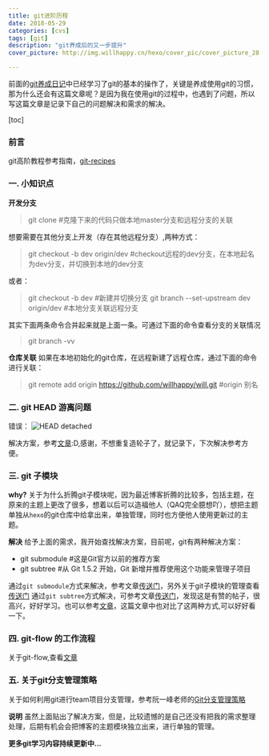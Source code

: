 ```yaml
---
title: git进阶历程
date: 2018-05-29
categories: [cvs]
tags: [git]
description: "git养成后的又一步提升"
cover_picture: http://img.willhappy.cn/hexo/cover_pic/cover_picture_28.jpg

---
```


前面的[git养成日记][1]中已经学习了git的基本的操作了，关键是养成使用git的习惯，那为什么还会有这篇文章呢？是因为我在使用git的过程中，也遇到了问题，所以写这篇文章是记录下自己的问题解决和需求的解决。

<!--more-->

[toc]

### 前言

git高阶教程参考指南，[git-recipes][10]

### 一. 小知识点
**开发分支**
> git clone  #克隆下来的代码只做本地master分支和远程分支的关联

想要需要在其他分支上开发（存在其他远程分支）,两种方式：

> git checkout -b dev origin/dev    #checkout远程的dev分支，在本地起名为dev分支，并切换到本地的dev分支

或者：
> git checkout -b dev #新建并切换分支
git branch --set-upstream dev origin/dev    #本地分支关联远程分支

其实下面两条命令合并起来就是上面一条。可通过下面的命令查看分支的关联情况
> git branch -vv

**仓库关联**
如果在本地初始化的git仓库，在远程新建了远程仓库，通过下面的命令进行关联：
> git remote add origin https://github.com/willhappy/will.git       #origin 别名

### 二. git HEAD 游离问题
错误：
![HEAD detached][2]

解决方案，参考[文章][3]:D,感谢，不想重复造轮子了，就记录下，下次解决参考方便。

### 三. git 子模块
**why?**
关于为什么折腾git子模块呢，因为最近博客折腾的比较多，包括主题，在原来的主题上更改了很多，想着以后可以造福他人（QAQ完全臆想吖），想把主题单独从`hexo`的git仓库中给拿出来，单独管理，同时也方便他人使用更新过的主题。

**解决**
给予上面的需求，我开始查找解决方案，目前呢，git有两种解决方案：
- git submodule       #这是Git官方以前的推荐方案
- git subtree         #从 Git 1.5.2 开始，Git 新增并推荐使用这个功能来管理子项目

通过`git submodule`方式来解决，参考文章[传送门][4]，另外关于git子模块的管理查看[传送门][5]
通过`git subtree`方式解决，可参考文章[传送门][6]，发现这是有赞的帖子，很高兴，好好学习。也可以参考[文章][7]，这篇文章中也对比了这两种方式,可以好好看一下。

### 四. git-flow 的工作流程
关于git-flow,查看[文章][8]

### 五. 关于git分支管理策略
关于如何利用git进行team项目分支管理，参考阮一峰老师的[Git分支管理策略][9]

**说明**
虽然上面贴出了解决方案，但是，比较遗憾的是自己还没有把我的需求整理处理，后期有机会会把博客的主题模块独立出来，进行单独的管理。

**更多git学习内容持续更新中...**


[1]: http://blog.willhappy.cn/2018/04/26/22_2018-04-26_git%E5%85%BB%E6%88%90%E6%97%A5%E8%AE%B0/
[2]: http://img.willhappy.cn/18-5-9/54275503.jpg
[3]: https://blog.csdn.net/u011240877/article/details/76273335
[4]: https://blessing.studio/splitting-a-subfolder-out-into-a-new-git-repository/
[5]: http://imtianx.cn/2018/03/08/git_submodule/
[6]: https://tech.youzan.com/git-subtree/
[7]: https://blog.csdn.net/gatieme/article/details/64212666
[8]: https://www.git-tower.com/learn/git/ebook/cn/command-line/advanced-topics/git-flow#start
[9]: http://www.ruanyifeng.com/blog/2012/07/git.html
[10]: https://github.com/geeeeeeeeek/git-recipes